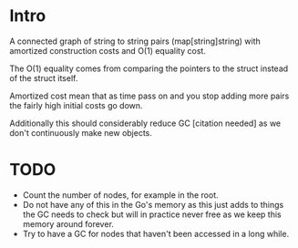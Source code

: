 # Intro

A connected graph of string to string pairs (map[string]string) with amortized construction costs and O(1) equality cost.

The O(1) equality comes from comparing the pointers to the struct instead of the struct itself.

Amortized cost mean that as time pass on and you stop adding more pairs the fairly high initial costs go down.

Additionally this should considerably reduce GC [citation needed] as we don't continuously make new objects.


# TODO 
- Count the number of nodes, for example in the root.
- Do not have any of this in the Go's memory as this just adds to things the GC needs to check but will in practice never free as we keep this memory around forever.
- Try to have a GC for nodes that haven't been accessed in a long while.
